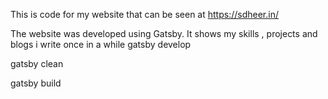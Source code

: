 This is code for my website that can be seen at https://sdheer.in/

The website was developed using Gatsby. It shows my skills , projects and blogs i write once in a while
gatsby develop

gatsby clean

gatsby build
